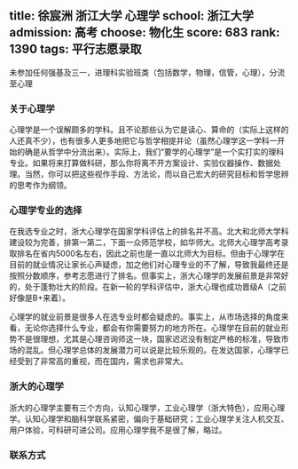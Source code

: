 title: 徐宸洲 浙江大学 心理学
school: 浙江大学
admission: 高考
choose: 物化生
score: 683
rank: 1390
tags: 平行志愿录取
---

未参加任何强基及三一，进理科实验班类（包括数学，物理，信管，心理），分流至心理

### 关于心理学

心理学是一个误解颇多的学科。且不论那些认为它是读心、算命的（实际上这样的人还真不少），也有很多人更多地把它与哲学相提并论（虽然心理学这一学科一开始的确是从哲学中分流出来）。实际上，我们“要学的心理学”是一个实打实的理科专业。如果将来打算做科研，那么你将离不开方案设计、实验仪器操作、数据处理。当然，你可以把这些视作手段、方法论，而以自己宏大的研究目标和哲学思辨的思考作为纲领。

### 心理学专业的选择

在我选专业之时，浙大心理学在国家学科评估上的排名并不高。北大和北师大学科建设较为完善，排第一第二，下面一众师范学校，如华师大。北师大心理学高考录取排名在省内5000名左右，因此之前也是一直以北师大为目标。但由于心理学在目前的就业情况让家长心声疑虑，加之他们对心理专业的不了解，导致我最终还是按照分数顺序，参考志愿进行了排名。但事实上，浙大心理学的发展前景是非常好的，处于蓬勃壮大的阶段。在新一轮的学科评估中，浙大心理也成功晋级A（之前好像是B+来着）。

心理学的就业前景是很多人在选专业时都会疑虑的。事实上，从市场选择的角度来看，无论你选择什么专业，都会有你需要努力的地方所在。心理学在目前的就业形势不是很理想，尤其是心理咨询师这一块，国家迟迟没有制定严格的标准，导致市场的混乱。但心理学总体的发展潜力可以说是比较乐观的。在发达国家，心理学已经受到了非常高的重视，而在国内，需求也非常大。

### 浙大的心理学

浙大的心理学主要有三个方向，认知心理学，工业心理学（浙大特色），应用心理学。认知心理学和脑科学联系紧密，偏向于基础研究；工业心理学关注人机交互、用户体验，可科研可进公司。应用心理学我不是很了解，略过。

### 联系方式